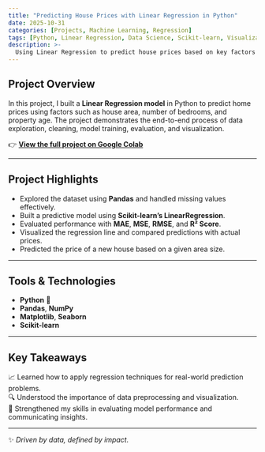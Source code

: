 ```yaml
---
title: "Predicting House Prices with Linear Regression in Python"
date: 2025-10-31
categories: [Projects, Machine Learning, Regression]
tags: [Python, Linear Regression, Data Science, Scikit-learn, Visualization]
description: >-
  Using Linear Regression to predict house prices based on key factors like area, bedrooms, and age — blending statistical modeling with real-world insights.
---
```


## Project Overview
In this project, I built a **Linear Regression model** in Python to predict home prices using factors such as house area, number of bedrooms, and property age. The project demonstrates the end-to-end process of data exploration, cleaning, model training, evaluation, and visualization.

👉 [**View the full project on Google Colab**](https://colab.research.google.com/drive/18djJIlN-oUIocYYQQi0AFdVOe73qYEYX?usp=sharing)

---

## Project Highlights
- Explored the dataset using **Pandas** and handled missing values effectively.  
- Built a predictive model using **Scikit-learn’s LinearRegression**.  
- Evaluated performance with **MAE**, **MSE**, **RMSE**, and **R² Score**.  
- Visualized the regression line and compared predictions with actual prices.  
- Predicted the price of a new house based on a given area size.

---

## Tools & Technologies
- **Python** 🐍  
- **Pandas**, **NumPy**  
- **Matplotlib**, **Seaborn**  
- **Scikit-learn**

---

## Key Takeaways
📈 Learned how to apply regression techniques for real-world prediction problems.  
🔍 Understood the importance of data preprocessing and visualization.  
🏡 Strengthened my skills in evaluating model performance and communicating insights.

---

✨ *Driven by data, defined by impact.*

